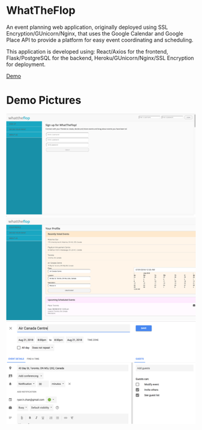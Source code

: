 # WhatTheFlop
An event planning web application, originally deployed using SSL Encryption/GUnicorn/Nginx, that uses the Google Calendar and Google Place API to provide a platform for easy event coordinating and scheduling.

This application is developed using: React/Axios for the frontend, Flask/PostgreSQL for the backend, Heroku/GUnicorn/Nginx/SSL Encryption for deployment.

[Demo](https://whattheflop.herokuapp.com/)

# Demo Pictures
![](img/img1.jpg)
![](img/img2.jpg)
![](img/img3.jpg)